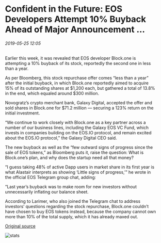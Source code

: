 # Confident in the Future: EOS Developers Attempt 10% Buyback Ahead of Major Announcement ...

###### 2019-05-25 12:05

Earlier this week, it was revealed that EOS developer Block.one is attempting a 10% buyback of its stock, reportedly the second one in less than a year.

As per Bloomberg, this stock repurchase offer comes “less than a year” after the initial buyback, in which Block.one reportedly aimed to acquire 15% of its outstanding shares at $1,200 each, but gathered a total of 13.8% in the end, which equaled around $300 million.

Novogratz’s crypto merchant bank, Galaxy Digital, accepted the offer and sold shares in Block.one for $71.2 million — securing a 123% return on the initial investment.

“We continue to work closely with Block.one as a key partner across a number of our business lines, including the Galaxy EOS VC Fund, which invests in companies building on the EOS.IO protocol, and remain excited about the EOS.IO protocol," the Galaxy Digital CEO said.

The new buyback as well as the “few outward signs of progress since the sale of EOS tokens,” as Bloomberg puts it, raise the question: What is Block.one’s plan, and why does the startup need all that money?

“I guess taking 48% of active Dapp users in market share in its first year is what Alastair interprets as showing ‘Little signs of progress,’” he wrote in the official EOS Telegram group chat, adding:

“Last year’s buyback was to make room for new investors without unnecessarily inflating our balance sheet.

According to Larimer, who also joined the Telegram chat to address investors’ questions regarding the stock repurchase, Block.one couldn’t have chosen to buy EOS tokens instead, because the company cannot own more than 10% of the total supply, which it has already maxed out.

[Original source](https://cointelegraph.com/news/confident-in-the-future-eos-developers-attempt-10-buyback-ahead-of-major-announcement)

![stats](https://c.statcounter.com/11760860/0/a89fa40b/1/ "stats")